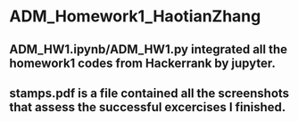 # ADM_Homework1_HaotianZhang

## ADM_HW1.ipynb/ADM_HW1.py integrated all the homework1 codes from Hackerrank by jupyter.

## stamps.pdf is a file contained all the screenshots that assess the successful excercises I finished.
